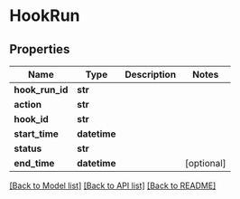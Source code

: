 # HookRun


## Properties
Name | Type | Description | Notes
------------ | ------------- | ------------- | -------------
**hook_run_id** | **str** |  | 
**action** | **str** |  | 
**hook_id** | **str** |  | 
**start_time** | **datetime** |  | 
**status** | **str** |  | 
**end_time** | **datetime** |  | [optional] 

[[Back to Model list]](../README.md#documentation-for-models) [[Back to API list]](../README.md#documentation-for-api-endpoints) [[Back to README]](../README.md)


